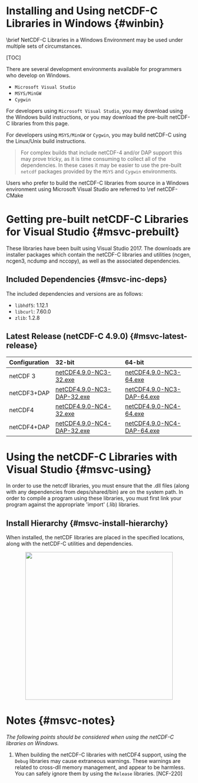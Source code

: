 Installing and Using netCDF-C Libraries in Windows {#winbin}
==================================================

\brief NetCDF-C Libraries in a Windows Environment may be used under multiple sets of circumstances.

[TOC]

There are several development environments available for programmers who develop on Windows.

* `Microsoft Visual Studio `
* `MSYS/MinGW`
* `Cygwin`

For developers using `Microsoft Visual Studio`, you may download using the Windows build instructions, or you may download the pre-built netCDF-C libraries from this page.

For developers using `MSYS/MinGW` or `Cygwin`, you may build netCDF-C using the Linux/Unix build instructions.

> For complex builds that include netCDF-4 and/or DAP support this may prove tricky, as it is time consuming to collect all of the dependencies.  In these cases it may be easier to use the pre-built `netcdf` packages provided by the `MSYS` and `Cygwin` environments.

Users who prefer to build the netCDF-C libraries from source in a Windows environment using Microsoft Visual Studio are referred to \ref netCDF-CMake

# Getting pre-built netCDF-C Libraries for Visual Studio {#msvc-prebuilt}

These libraries have been built using Visual Studio 2017.  The downloads are installer packages which contain the netCDF-C libraries and utilities (ncgen, ncgen3, ncdump and nccopy), as well as the associated dependencies.


## Included Dependencies {#msvc-inc-deps}

The included dependencies and versions are as follows:

* `libhdf5`: 1.12.1
* `libcurl`: 7.60.0
* `zlib`:    1.2.8

## Latest Release (netCDF-C 4.9.0) {#msvc-latest-release}

Configuration		| 32-bit 						| 64-bit |
:-------------------|:--------							|:-------|
netCDF 3		| [netCDF4.9.0-NC3-32.exe][r1]		| [netCDF4.9.0-NC3-64.exe][r5]
netCDF3+DAP		| [netCDF4.9.0-NC3-DAP-32.exe][r2]	| [netCDF4.9.0-NC3-DAP-64.exe][r6]
netCDF4			| [netCDF4.9.0-NC4-32.exe][r3]		| [netCDF4.9.0-NC4-64.exe][r7]
netCDF4+DAP		| [netCDF4.9.0-NC4-DAP-32.exe][r4]	| [netCDF4.9.0-NC4-DAP-64.exe][r8]

# Using the netCDF-C Libraries with Visual Studio {#msvc-using}

In order to use the netcdf libraries, you must ensure that the .dll files (along with any dependencies from deps/shared/bin) are on the system path. In order to compile a program using these libraries, you must first link your program against the appropriate 'import' (.lib) libraries.

## Install Hierarchy {#msvc-install-hierarchy}

When installed, the netCDF libraries are placed in the specified locations, along with the netCDF-C utilities and dependencies.

<center>
<IMG SRC="InstallTreeWindows.png" width="400"/>
</center>

# Notes {#msvc-notes}

*The following points should be considered when using the netCDF-C libraries on Windows.*

1. When building the netCDF-C libraries with netCDF4 support, using the `Debug` libraries may cause extraneous warnings. These warnings are related to cross-dll memory management, and appear to be harmless. You can safely ignore them by using the `Release` libraries. [NCF-220]


[r1]: https://downloads.unidata.ucar.edu/netcdf-c/4.9.0/netCDF4.9.0-NC3-32.exe
[r2]: https://downloads.unidata.ucar.edu/netcdf-c/4.9.0/netCDF4.9.0-NC3-DAP-32.exe
[r3]: https://downloads.unidata.ucar.edu/netcdf-c/4.9.0/netCDF4.9.0-NC4-32.exe
[r4]: https://downloads.unidata.ucar.edu/netcdf-c/4.9.0/netCDF4.9.0-NC4-DAP-32.exe
[r5]: https://downloads.unidata.ucar.edu/netcdf-c/4.9.0/netCDF4.9.0-NC3-64.exe
[r6]: https://downloads.unidata.ucar.edu/netcdf-c/4.9.0/netCDF4.9.0-NC3-DAP-64.exe
[r7]: https://downloads.unidata.ucar.edu/netcdf-c/4.9.0/netCDF4.9.0-NC4-64.exe
[r8]: https://downloads.unidata.ucar.edu/netcdf-c/4.9.0/netCDF4.9.0-NC4-DAP-64.exe
